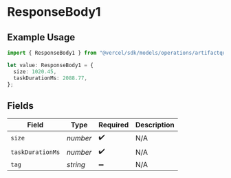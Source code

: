 # ResponseBody1

## Example Usage

```typescript
import { ResponseBody1 } from "@vercel/sdk/models/operations/artifactquery.js";

let value: ResponseBody1 = {
  size: 1020.45,
  taskDurationMs: 2088.77,
};
```

## Fields

| Field              | Type               | Required           | Description        |
| ------------------ | ------------------ | ------------------ | ------------------ |
| `size`             | *number*           | :heavy_check_mark: | N/A                |
| `taskDurationMs`   | *number*           | :heavy_check_mark: | N/A                |
| `tag`              | *string*           | :heavy_minus_sign: | N/A                |